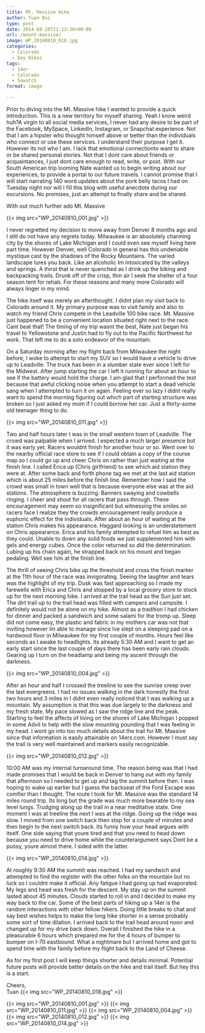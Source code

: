 ```yaml
---
title: Mt. Massive Hike
author: Tuan Bui
type: post
date: 2014-08-20T21:13:30+00:00
url: /mount-massive/
image: WP_20140810_018.jpg
categories:
  - Colorado
  - Day Hikes
tags:
  - 14er
  - Colorado
  - Sawatch
format: image

---
```

Prior to diving into the Mt. Massive hike I wanted to provide a quick introduction. This is a new territory for myself  sharing. Yeah I know  weird huh?A virgin to all social media services, I never had any desire to be part of the Facebook, MySpace, LinkedIn, Instagram, or Snapchat experience. Not that I am a hipster who thought himself above or better than the individuals who connect or use these services. I understand their purpose  I get it. However its not who I am. I lack that emotional connectionto want to share or be shared personal stories. Not that I dont care about friends or acquaintances, I just dont care enough to read, write, or post. With our South American trip looming Nate wanted us to begin writing about our experiences, to provide a portal to our future travels. I cannot promise that I will start narrating 140 word updates about the pork belly tacos I had on Tuesday night nor will I fill this blog with useful anecdote during our excursions. No promises, just an attempt to finally share and be shared.

With out much further ado Mt. Massive



{{< img src="WP_20140810_001.jpg" >}}

I never regretted my decision to move away from Denver 8 months ago and I still do not have any regrets today. Milwaukee is an absolutely charming city by the shores of Lake Michigan and I could even see myself living here part time. However Denver, well Colorado in general has this undeniable mystique cast by the shadows of the Rocky Mountains. The varied landscape lures you back. Like an alcoholic Im intoxicated by the valleys and springs. A thirst that is never quenched as I drink up the biking and backpacking trails. Drunk off of the crisp, thin air I seek the shelter of a four season tent for rehab. For these reasons and many more Colorado will always linger in my mind.

The hike itself was merely an afterthought. I didnt plan my visit back to Colorado around it. My primary purpose was to visit family and also to watch my friend Chris compete in the Leadville 100 bike race. Mt. Massive just happened to be a convenient location situated right next to the race. Cant beat that! The timing of my trip wasnt the best, Nate just began his travel to Yellowstone and Justin had to fly out to the Pacific Northwest for work. That left me to do a solo endeavor of the mountain.

On a Saturday morning after my flight back from Milwaukee the night before, I woke to attempt to start my SUV so I would have a vehicle to drive up to Leadville. The truck has been in a slumber state ever since I left for the Midwest. After jump starting the car I left it running for about an hour to see if the battery would hold the charge. I am glad that I performed the test because that awful clicking noise when you attempt to start a dead vehicle sang when I attempted to turn it on again. Feeling ever so lazy I didnt really want to spend the morning figuring out which part of starting structure was broken so I just asked my mom if I could borrow her car. Just a thirty-some old teenager thing to do.

{{< img src="WP_20140810_011.jpg" >}}



Two and half hours later I was in the small western town of Leadville. The crowd was palpable when I arrived. I expected a much larger presence but it was early yet. Racers wouldnt finish for another hour or so. Went over to the nearby official race store to see if I could obtain a copy of the course map so I could go up and cheer Chris on rather than just waiting at the finish line. I called Erica up (Chris girlfriend) to see which aid station they were at. After some back and forth phone tag we met at the last aid station which is about 25 miles before the finish line. Remember how I said the crowd was small in town well that is because everyone else was at the aid stations. The atmosphere is buzzing. Banners swaying and cowbells ringing. I cheer and shout for all racers that pass through. These encouragement may seem so insignificant but witnessing the smiles on racers face I realize they the crowds encouragement really produce a euphoric effect for the individuals. After about an hour of waiting at the station Chris makes his appearance. Haggard looking is an understatement on Chris appearance. Erica and his family attempted to refuel him as best as they could. Unable to down any solid foods we just supplemented him with gels and energy cubes. Once the color returned so did the determination. Lubing up his chain again, he strapped back on his mount and began pedaling. Well see him at the finish line.

The thrill of seeing Chris bike up the threshold and cross the finish marker at the 11th hour of the race was invigorating. Seeing the laughter and tears was the highlight of my trip. Dusk was fast approaching so I made my farewells with Erica and Chris and stopped by a local grocery store to stock up for the next morning hike. I arrived at the trail head as the Sun just set. The dirt trail up to the trail head was filled with campers and campsite. I definitely would not be alone on my hike. Almost as a tradition I had chicken for dinner and packed a sandwich and some salami for the tromp up. Sleep did not come easy, the plastic and fabric in my mothers car was not that inviting however Im able to manage since Ive slept on a sleeping pad on a hardwood floor in Milwaukee for my first couple of months. Hours feel like seconds as I awake to headlights. Its already 5:30 AM and I want to get an early start since the last couple of days there has been early rain clouds. Gearing up I turn on the headlamp and being my ascent through the darkness.

{{< img src="WP_20140810_004.jpg" >}}

After an hour and half I crossed the treeline to see the sunrise creep over the last evergreens. I had no issues walking in the dark  honestly the first two hours and 3 miles in I didnt even really noticed that I was walking up a mountain. My assumption is that this was due largely to the darkness and my fresh state. My pace slowed as I saw the ridge line and the peak. Starting to feel the affects of living on the shores of Lake Michigan I popped in some Advil to help with the slow mounting pounding that I was feeling in my head. I wont go into too much details about the trail for Mt. Massive since that information is easily attainable on 14ers.com. However I must say the trail is very well maintained and markers easily recognizable.

 {{< img src="WP_20140810_012.jpg" >}}

10:00 AM was my internal turnaround time. The reason being was that I had made promises that I would be back in Denver to hang out with my family that afternoon so I needed to get up and tag the summit before then. I was hoping to wake up earlier but I guess the backseat of the Ford Escape was comfier than I thought. The route I took for Mt. Massive was the standard 14 miles round trip. Its long but the grade was much more bearable to my sea level lungs. Trudging along up the trail in a near meditative state. One moment I was at treeline the next I was at the ridge. Going up the ridge was slow. I moved from one switch back then stop for a couple of minutes and then begin to the next switch back. Its funny how your head argues with itself. One side saying that youre tired and that you need to head down because you need to drive home while the counterargument says Dont be a pussy, youre almost there. I sided with the latter.

 {{< img src="WP_20140810_014.jpg" >}}



At roughly 9:30 AM the summit was reached. I had my sandwich and attempted to find the register with the other folks on the mountain but no luck so I couldnt make it official. Any fatigue I had going up had evaporated. My legs and head was fresh for the descent. My stay up on the summit lasted about 45 minutes. Clouds started to roll in and I decided to make my way back to the car. Some of the best parts of hiking up a 14er is the random interactions with other fellow hikers. Doing little breaks to chat and say best wishes helps to make the long hike shorter in a sense  probably some sort of time dilation. I arrived back to the trail head around noon and changed up for my drive back down. Overall I finished the hike in a pleasurable 6 hours which prepared me for the 4 hours of bumper to bumper on I-70 eastbound. What a nightmare but I arrived home and got to spend time with the family before my flight back to the Land of Cheese.

As for my first post I will keep things shorter and details minimal. Potential future posts will provide better details on the hike and trail itself. But hey this is a start.

Cheers,  
Tuan
 {{< img src="WP_20140810_018.jpg" >}}


 {{< img src="WP_20140810_001.jpg" >}}
 {{< img src="WP_20140810_011.jpg" >}}
 {{< img src="WP_20140810_004.jpg" >}}
 {{< img src="WP_20140810_012.jpg" >}}
 {{< img src="WP_20140810_014.jpg" >}}
